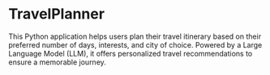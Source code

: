 # TravelPlanner
This Python application helps users plan their travel itinerary based on their preferred number of days, interests, and city of choice. Powered by a Large Language Model (LLM), it offers personalized travel recommendations to ensure a memorable journey.
